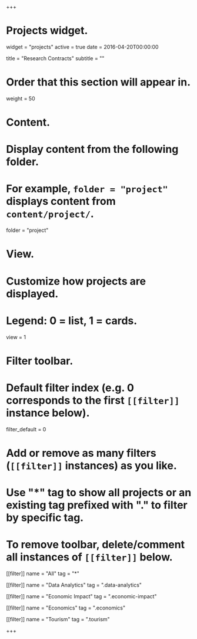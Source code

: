 +++
# Projects widget.
widget = "projects"
active = true
date = 2016-04-20T00:00:00

title = "Research Contracts"
subtitle = ""

# Order that this section will appear in.
weight = 50

# Content.
# Display content from the following folder.
# For example, `folder = "project"` displays content from `content/project/`.
folder = "project"

# View.
# Customize how projects are displayed.
# Legend: 0 = list, 1 = cards.
view = 1

# Filter toolbar.

# Default filter index (e.g. 0 corresponds to the first `[[filter]]` instance below).
filter_default = 0

# Add or remove as many filters (`[[filter]]` instances) as you like.
# Use "*" tag to show all projects or an existing tag prefixed with "." to filter by specific tag.
# To remove toolbar, delete/comment all instances of `[[filter]]` below.
[[filter]]
  name = "All"
  tag = "*"

[[filter]]
  name = "Data Analytics"
  tag = ".data-analytics"
  
[[filter]]
  name = "Economic Impact"
  tag = ".economic-impact"

[[filter]]
  name = "Economics"
  tag = ".economics"
  
[[filter]]
  name = "Tourism"
  tag = ".tourism"

+++

